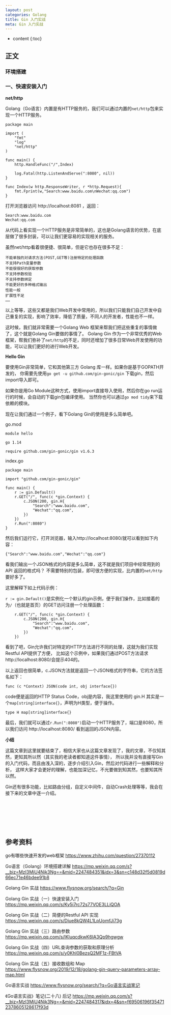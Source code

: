 ```yaml
---
layout: post
categories: Golang
title: Gin 入门实战
meta: Gin 入门实战
---
```

* content
{:toc}

## 正文

### 环境搭建



### 一、快速安装入门 

**net/http**

Golang（Go语言）内置是有HTTP服务的，我们可以通过内置的`net/http`包来实现一个HTTP服务。

```
package main

import (
	"fmt"
	"log"
	"net/http"
)

func main() {
	http.HandleFunc("/",Index)

	log.Fatal(http.ListenAndServe(":8080", nil))
}

func Index(w http.ResponseWriter, r *http.Request){
	fmt.Fprint(w,"Search:www.baidu.com\nWechat:qq.com")
}

```

打开浏览器访问 http://localhost:8081 ，返回：
```
Search:www.baidu.com
Wechat:qq.com
```

从代码上看实现一个HTTP服务是非常简单的，这也是Golang语言的优势，在底层做了很多封装，可以让我们更容易的实现相关的服务。

虽然net/http看着很便捷、很简单，但是它也存在很多不足：

    不能单独的对请求方法(POST,GET等)注册特定的处理函数
    不支持Path变量参数
    不能很很好的获取参数
    不支持参数校验
    不支持参数绑定
    不能更好的多种格式输出
    性能一般
    扩展性不足
    ……

以上等等，这些又都是我们Web开发中常用的，所以我们只能我们自己开发中自己重复的实现，影响了效率，降低了质量，不同人的开发者，性能也不一样。

这时候，我们就非常需要一个Golang Web 框架来帮我们把这些重复的事情做了，这个就是Golang Gin要做的事情了。
Golang Gin 作为一个非常优秀的Web框架，帮我们弥补了`net/http`的不足，同时还增加了很多日常Web开发使用的功能，可以让我们更好的进行Web开发。

**Hello Gin**

要使用Gin非常简单，它和其他第三方 Golang 库一样。如果你是基于GOPATH开发的，
你需要先使用`go get -u github.com/gin-gonic/gin` 下载gin，然后import导入即可。

如果你是用Go Module这种方式，使用import直接导入使用，然后你在go run运行的时候，会自动的下载gin包编译使用。
当然你也可以通过`go mod tidy`来下载依赖的模块。

现在让我们通过一个例子，看下Golang Gin的使用是多么简单吧。

go.mod
```
module hello

go 1.14

require github.com/gin-gonic/gin v1.6.3
```

index.go
```
package main

import "github.com/gin-gonic/gin"

func main() {
	r := gin.Default()
	r.GET("/", func(c *gin.Context) {
		c.JSON(200, gin.H{
			"Search":"www.baidu.com",
			"Wechat":"qq.com",
		})
	})
	r.Run(":8080")
}
```

然后我们运行它，打开浏览器，输入http://localhost:8080/就可以看到如下内容：
```
{"Search":"www.baidu.com","Wechat":"qq.com"}
```

看我们输出一个JSON格式的内容是多么简单，这不就是我们项目中经常用到的API 返回的格式吗？
不需要特别的包装，即可很方便的实现，比内置的`net/http`要好多了。

这里解释下如上代码示例：

`r := gin.Default()`是实例化一个默认的gin示例，便于我们操作，比如接着的为`/`（也就是首页）的GET访问注册一个处理函数：
```
    r.GET("/", func(c *gin.Context) {
        c.JSON(200, gin.H{
            "Search":"www.baidu.com",
            "Wechat":"qq.com",
        })
    })
```

看到了吧，Gin允许我们对特定的HTTP方法进行不同的处理，这就为我们实现Restful API提供了方便，
比如这个示例中，如果我们通过POST方法请求http://localhost:8080/会提示404的。

以上返回也很简单，c.JSON方法就是返回一个JSON格式的字符串，它的方法签名如下：
```
func (c *Context) JSON(code int, obj interface{})
```

code便是返回的HTTP Status Code，obj是内容，我这里使用的 gin.H 其实是一个`map[string]interface{}`，声明为H类型，便于操作。
```
type H map[string]interface{}
```

最后，我们就可以通过`r.Run(":8080")`启动一个HTTP服务了，端口是8080，所以我们访问 http://localhost:8080/ 看到返回的JSON内容。

**小结**

这篇文章到这里就要结束了，相信大家也从这篇文章发现了，我的文章，不仅知其然，更知其所以然（其实我的老读者都知道这件事情），
所以我并没有直接写Gin的入门代码，而且由浅入深的，逐步介绍引入Gin，然后对代码进行一些解释和分析，
这样大家才会更好的理解，也能加深记忆，不光要做到知其然，也要知其所以然。

Gin还有很多功能，比如路由分组，自定义中间件，自动Crash处理等等，我会在接下来的文章中逐一介绍。





<br/><br/><br/><br/><br/>
## 参考资料

go有哪些快速开发的web框架 <https://www.zhihu.com/question/27370112>

Go语言（Golang）环境搭建详解 <https://mp.weixin.qq.com/s?__biz=MzI3MjU4Njk3Ng==&mid=2247484351&idx=3&sn=c148d32f5d0819d66ec71e46bdee91b8>

Golang Gin 实战 <https://www.flysnow.org/search/?q=Gin>

Golang Gin 实战（一）快速安装入门 <https://mp.weixin.qq.com/s/Ky5i7rc72s77VOE3LLiQOA>

Golang Gin 实战（二）简便的Restful API 实现 <https://mp.weixin.qq.com/s/Diue8kQW4L1LpUomfJi73g>

Golang Gin 实战（三）路由参数 <https://mp.weixin.qq.com/s/lKluqcdkwK6IA3Qp9hgwgw>

Golang Gin 实战（四）URL查询参数的获取和原理分析 <https://mp.weixin.qq.com/s/y0KhI0BezsQ2MF1z-FBtVA>

Golang Gin 实战（五）接收数组和 Map <https://www.flysnow.org/2019/12/18/golang-gin-query-parameters-array-map.html>

Go语言实战 <https://www.flysnow.org/search/?q=Go语言实战笔记>

《Go语言实战》笔记(二十八) 后记 <https://mp.weixin.qq.com/s?__biz=MzI3MjU4Njk3Ng==&mid=2247484317&idx=4&sn=f69506196f354712378605128617f93d>


